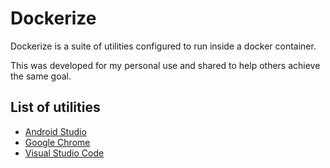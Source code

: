 # Dockerize

Dockerize is a suite of utilities configured to run inside a docker container.

This was developed for my personal use and shared to help others achieve the same goal.

## List of utilities

* [Android Studio]( docker/android-studio-docker/README.md)
* [Google Chrome]( docker/google-chrome-docker/README.md)
* [Visual Studio Code]( docker/visual-studio-code-docker/README.md)
